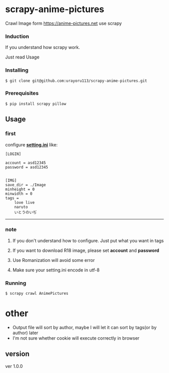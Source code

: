 # scrapy-anime-pictures
 Crawl Image form https://anime-pictures.net use scrapy

### Induction

If you understand how scrapy work.

Just read Usage

### Installing

``` $ git clone git@github.com:urayoru113/scrapy-anime-pictures.git ```

### Prerequisites
``` $ pip install scrapy pillow ```


## Usage

### first

configure [**setting.ini**](/setting.ini) like:


```
[LOGIN]

account = asd12345
password = asd12345 


[IMG]
save_dir = ./Image 
minheight = 0 
minwidth = 0 
tags =
    love live
    naruto
    いとうのいぢ 
```
***
### note
1. If you don't understand how to configure. Just put what you want in tags

2. If you want to download R18 image, please set **account** and **password**

3. Use Romanization will avoid some error

4. Make sure your setting.ini encode in utf-8

### Running
``` $ scrapy crawl AnimePictures ```

# other
* Output file will sort by author, maybe I will let it can sort by tags(or by author) later
* I'm not sure whether cookie will execute correctly in browser

## version
  ver 1.0.0
